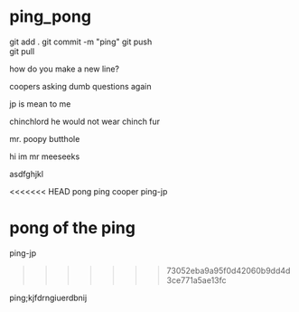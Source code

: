 # ping_pong

git add .
git commit -m "ping"
git push   
git pull   

how do you make a new line?

coopers asking dumb questions again

jp is mean to me 

chinchlord
 he would not wear chinch fur

 mr. poopy butthole

hi im mr meeseeks

asdfghjkl

<<<<<<< HEAD
pong ping cooper
ping-jp

pong of the ping
=======

ping-jp
>>>>>>> 73052eba9a95f0d42060b9dd4d3ce771a5ae13fc

ping;kjfdrngiuerdbnij